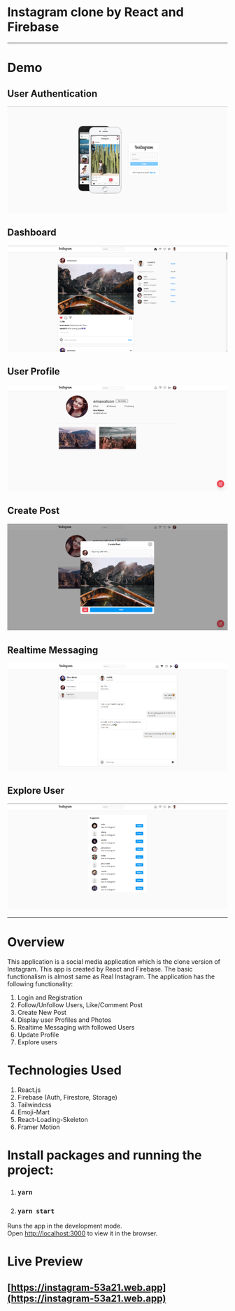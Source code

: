 #   Instagram clone by React and Firebase
----


# Demo
## User Authentication
![login & Registration](demo/login.png)

## Dashboard
![Dashboard](demo/dashboard.png)

## User Profile
![User Profile](demo/profile.png)

## Create Post
![Create Post](demo/createpost.png)

## Realtime Messaging
![Messaging](demo/messaging.png)

## Explore User
![User Profile](demo/explore.png)

---

# Overview
This application is a social media application which is the clone version of  Instagram. This app is created by React and Firebase. The basic functionalism is almost same as Real Instagram. The application has the following functionality:

1. Login and Registration 
2. Follow/Unfollow Users, Like/Comment Post
3. Create New Post
4. Display user Profiles and Photos
5. Realtime Messaging with followed Users
6. Update Profile
7. Explore users


# Technologies Used
 1. React.js
 2. Firebase (Auth, Firestore, Storage)
 3. Tailwindcss
 4. Emoji-Mart
 5. React-Loading-Skeleton
 6. Framer Motion


# Install packages and running the project:
1. ### `yarn` 
2. ### `yarn start`

Runs the app in the development mode.\
Open [http://localhost:3000](http://localhost:3000) to view it in the browser.




# Live Preview
## [https://instagram-53a21.web.app](https://instagram-53a21.web.app)
